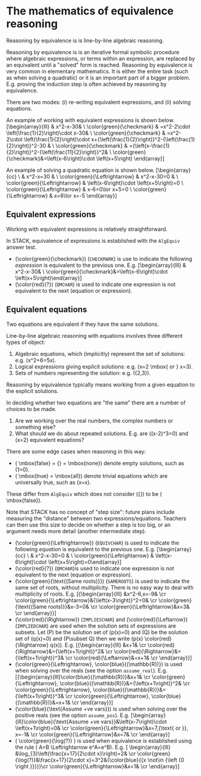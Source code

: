 # The mathematics of equivalence reasoning

Reasoning by equivalence is is line-by-line algebraic reasoning.

Reasoning by equivalence is is an iterative formal symbolic procedure where algebraic expressions, or terms within an expression, are replaced by an equivalent until a "solved" form is reached.  Reasoning by equivalence is very common in elementary mathematics.  It is either the entire task (such as when solving a quadratic) or it is an important part of a bigger problem.  E.g. proving the induction step is often achieved by reasoning by equivalence.

There are two modes:  (i) re-writing equivalent expressions, and (ii) solving equations.

An example of working with equivalent expressions is shown below.
\[\begin{array}{lll} & x^2-x-30& \\
\color{green}{\checkmark} & =x^2-2\cdot \left(\frac{1}{2}\right)\cdot x-30& \\
\color{green}{\checkmark} & =x^2-2\cdot \left(\frac{1}{2}\right)\cdot x+{\left(\frac{1}{2}\right)}^2-{\left(\frac{1}{2}\right)}^2-30 & \\
\color{green}{\checkmark} & ={\left(x-\frac{1}{2}\right)}^2-{\left(\frac{11}{2}\right)}^2& \\
\color{green}{\checkmark}&=\left(x-6\right)\cdot \left(x+5\right)
\end{array}\]

An example of solving a quadratic equation is shown below.
\[\begin{array}{cc} \  & x^2-x=30 & \\
\color{green}{\Leftrightarrow} & x^2-x-30=0 & \\
\color{green}{\Leftrightarrow} & \left(x-6\right)\cdot \left(x+5\right)=0 \\
\color{green}{\Leftrightarrow} & x-6=0\lor x+5=0 \\
\color{green}{\Leftrightarrow} & x=6\lor x=-5
\end{array}\]

## Equivalent expressions

Working with equivalent expressions is relatively straightforward.

In STACK, equivalence of expressions is established with the `AlgEquiv` answer test.

* \(\color{green}{\checkmark}\) (`CHECKMARK`) is use to indicate the following _expression_ is equivalent to the previous one.
  E.g. \[\begin{array}{lll} & x^2-x-30& \\ \color{green}{\checkmark}&=\left(x-6\right)\cdot \left(x+5\right)\end{array}\]
* \(\color{red}{?}\) (`QMCHAR`) is used to indicate one expression is not equivalent to the next (equation or expression).

## Equivalent equations

Two equations are equivalent if they have the same solutions.

Line-by-line algebraic reasoning with equations involves three different types of object:

1. Algebraic equations, which (implicitly) represent the set of solutions:  e.g. \(x^2+6=5x\).
2. Logical expressions giving explicit solutions: e.g. \(x=2 \mbox{ or } x=3\).
3. Sets of numbers representing the solution: e.g. \(\{2,3\}\).

Reasoning by equivalence typically means working from a given equation to the explicit solutions.

In deciding whether two equations are "the same" there are a number of choices to be made.

1. Are we working over the real numbers, the complex numbers or something else?
2. What should we do about repeated solutions.  E.g. are \((x-2)^3=0\) and \(x=2\) equivalent equations?

There are some edge cases when reasoning in this way:

* \( \mbox{false} = \{\} = \mbox{none}\) denote empty solutions, such as \(1=0\).
* \( \mbox{true} = \mbox{all}\) denote trivial equations which are universally true, such as \(x=x\).

These differ from `AlgEquiv` which does not consider \(\{\}\) to be \( \mbox{false}\).

Note that STACK has no concept of "step size": future plans include measuring the "distance" between two expressions/equations.  Teachers can then use this size to decide on whether a step is too big, or an argument needs more detail (another intermediate step).

* \(\color{green}{\Leftrightarrow}\) (`EQUIVCHAR`) is used to indicate the following _equation_ is equivalent to the previous one.
  E.g. \[\begin{array}{cc} \  & x^2-x-30=0 & \\ \color{green}{\Leftrightarrow} & \left(x-6\right)\cdot \left(x+5\right)=0\end{array}\]
* \(\color{red}{?}\) (`QMCHAR`)is used to indicate one expression is not equivalent to the next (equation or expression).
* \(\color{green}{\text{(Same roots)}}\) (`SAMEROOTS`) is used to indicate the same set of roots, without multiplicity.  There is no easy way to deal with multiplicity of roots.
  E.g. \[{\begin{array}{lll} &x^2-6\,x=-9& \cr \color{green}{\Leftrightarrow}&{\left(x-3\right)}^2=0& \cr \color{green}{\text{(Same roots)}}&x-3=0& \cr \color{green}{\Leftrightarrow}&x=3& \cr \end{array}}\]
* \(\color{red}{\Rightarrow}\) (`IMPLIESCHAR`) and \(\color{red}{\Leftarrow}\) (`IMPLIEDCHAR`) are used when the solution sets of expressions are subsets. Let \(P\) be the solution set of \(p(x)=0\) and \(Q\) be the solution set of \(q(x)=0\) and \(P\subset Q\) then we write \(p(x) \color{red}{\Rightarrow} q(x)\).
  E.g. \[{\begin{array}{lll} &x+1& \cr \color{red}{\Rightarrow}&={\left(x+1\right)}^2& \cr \color{red}{\Rightarrow}&={\left(x+1\right)}^3& \cr \color{red}{\Leftarrow}&=x+1& \cr \end{array}}\]
* \(\color{green}{\Leftrightarrow}\, \color{blue}{(\mathbb{R})}\) is used when solving over the reals (see the option `assume_real`).
  E.g. \[{\begin{array}{lll}\color{blue}{(\mathbb{R})}&x+1& \cr \color{green}{\Leftrightarrow}\, \color{blue}{(\mathbb{R})}&={\left(x+1\right)}^2& \cr \color{green}{\Leftrightarrow}\, \color{blue}{(\mathbb{R})}&={\left(x+1\right)}^3& \cr \color{green}{\Leftrightarrow}\, \color{blue}{(\mathbb{R})}&=x+1& \cr \end{array}}\]
* \(\color{blue}{\text{Assume +ve vars}}\) is used when solving over the positive reals (see the option `assume_pos`).
  E.g. \[\begin{array}{lll}\color{blue}{\text{Assume +ve vars}}&\left(x-7\right)\cdot \left(x+1\right)=0& \cr \color{green}{\Leftrightarrow}&x=7\,{\text{ or }}\, x=-1& \cr \color{green}{\Leftrightarrow}&x=7& \cr \end{array}\]
* \( \color{green}{\log(?)} \) is used when equivalence is established using the rule \( A=B \Leftrightarrow e^A=e^B\).
  E.g. \[ \begin{array}{lll} &\log_{3}\left(\frac{x+17}{2\cdot x}\right)=2& \cr \color{green}{\log(?)}&\frac{x+17}{2\cdot x}=3^2&{\color{blue}{{x \not\in {\left \{0 \right \}}}}}\cr \color{green}{\Leftrightarrow}&x=1& \cr \end{array}\]


